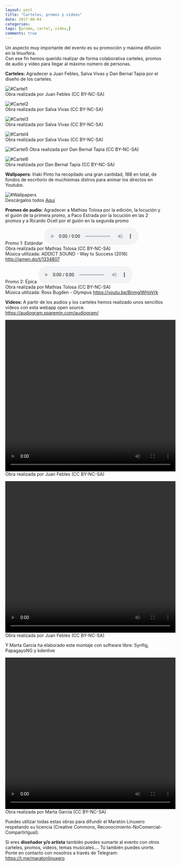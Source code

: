 ```yaml
---
layout: post
title: "Carteles, promos y vídeos"
date: 2017-08-04
categories:
tags: [promo, cartel, vídeo,]
comments: true
---
```

Un aspecto muy importante del evento es su promoción y máxima difusión en la linuxfera.  
Con ese fin hemos querido realizar de forma colaborativa carteles, promos de audio y vídeo para llegar al máximo número de personas.

**Carteles:** Agradecer a Juan Febles, Salva Vivas y Dan Bernal Tapia por el diseño de los carteles.

![#Cartel1](https://maratonlinuxero.github.io/images/CartelMaratonLinuxero.png)  
Obra realizada por Juan Febles (CC BY-NC-SA)

![#Cartel2](https://maratonlinuxero.github.io/images/CartelMaratonLinuxero2.png)  
Obra realizada por Salva Vivas (CC BY-NC-SA)


![#Cartel3](https://maratonlinuxero.github.io/images/CartelMaratonLinuxero3.png)  
Obra realizada por Salva Vivas (CC BY-NC-SA)

![#Cartel4](https://maratonlinuxero.github.io/images/CartelMaratonLinuxero4.png)  
Obra realizada por Salva Vivas (CC BY-NC-SA)


![#Cartel5](https://maratonlinuxero.github.io/images/CartelMaratonLinuxero5.png) 
Obra realizada por Dan Bernal Tapia (CC BY-NC-SA)

![#Cartel6](https://maratonlinuxero.github.io/images/carteldirectosmaratonlinuxero.png)  
Obra realizada por Dan Bernal Tapia (CC BY-NC-SA)

**Wallpapers:** Iñaki Pinto ha recopilado una gran cantidad, 188 en total, de fondos de escritorio de muchísimas distros para animar los directos en Youtube.

![#Wallpapers](https://maratonlinuxero.github.io/images/wallpapers.png)  
Descárgalos todos [Aquí](https://archive.org/download/WallpaperDistros/Wallpaper_distros.zip)

**Promos de audio:** Agradecer a Mathias Tolosa por la edición, la locución y el guión de la primera promo, a Paco Estrada por la locución en las 2 promos y a Ricardo Ocell por el guión en la segunda promo

Promo 1: Estándar
<audio controls>
  <source src="https://github.com/maratonlinuxero/maratonlinuxero.github.io/raw/master/images/PromoMaratonLinuxero1.mp3" type="audio/mpeg">
</audio>  
Obra realizada por Mathias Tolosa (CC BY-NC-SA)  
Música utilizada: ADDICT SOUND - Way to Success (2016) <http://jamen.do/t/1334807>

Promo 2: Épica
<audio controls>
  <source src="https://github.com/maratonlinuxero/maratonlinuxero.github.io/raw/master/images/PromoMaratonLinuxero2.mp3" type="audio/mpeg">
</audio>  
Obra realizada por Mathias Tolosa (CC BY-NC-SA)  
Música utilizada: Ross Bugden - Olympus <https://youtu.be/BnmglWHoVrk> 

**Vídeos:** A partir de los audios y los carteles hemos realizado unos sencillos vídeos con esta webapp open source. <https://audiogram.sparemin.com/audiogram/>

<video src="https://maratonlinuxero.github.io/images/Promo%20Marat%C3%B3n%20Linuxero1.mp4" width="540" height="480" controls preload></video>  
Obra realizada por Juan Febles (CC BY-NC-SA)


<video src="https://maratonlinuxero.github.io/images/Promo%20Marat%C3%B3n%20Linuxero2.mp4" width="540" height="480" controls preload></video>  
Obra realizada por Juan Febles (CC BY-NC-SA)

Y Marta García ha elaborado este montaje con software libre: Synfig, PapagayoNG y kdenlive

<video src="https://maratonlinuxero.github.io/images/Promo%20Marat%C3%B3n%20Linuxero.mp4" width="540" height="480" controls preload></video>  
Obra realizada por Marta García (CC BY-NC-SA)

Puedes utilizar todas estas obras para difundir el Maratón Linuxero respetando su licencia (Creative Commons, Reconocimiento-NoComercial-CompartirIgual). 

Si eres **diseñador y/o artista** también puedes sumarte al evento con otros carteles, promos, vídeos, temas musicales.... Tú también puedes unirte. Ponte en contacto con nosotros a través de Telegram: <https://t.me/maratonlinuxero>


